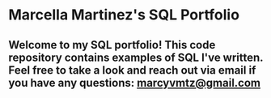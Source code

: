 # Marcella Martinez's SQL Portfolio

## Welcome to my SQL portfolio! This code repository contains examples of SQL I've written. Feel free to take a look and reach out via email if you have any questions: marcyvmtz@gmail.com
